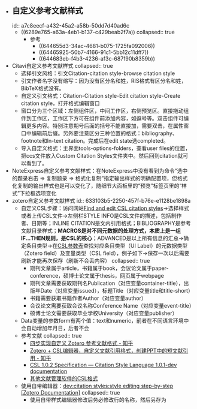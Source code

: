 - ## 自定义参考文献样式
  id:: a7c8eecf-a432-45a2-a58b-50dd7d40ad6c
	- ((6289e765-a63a-4eb1-b137-c429beab2f7a))
	  collapsed:: true
		- 参考
			- ((644655d3-34ac-4681-b075-1725fa092006))
			- ((64465925-50b7-4166-91c1-5bb12c11dff7))
			- ((644683eb-f4b3-4236-af3c-687f90b8359b))
- Citavi自定义参考文献样式
  collapsed:: true
	- 选择引文风格：引文Citation-citation style-browse citation style
	- 引文作者名字没有缩写：因为没有区分名和姓，RIS格式有区分名和姓，BibTeX格式没有。
	- 自定义引文格式：Citation-Citation style-Edit citation style-Create citation style，打开格式编辑窗口
	- 窗口分为三个区域：左侧组件区，中间工作区，右侧预览区。直接拖动组件到工作区，工作区下方可在组件前添加内容，如逗号等。双击组件可编辑更多内容。特别注意期号后面的括号不能直接加，需要双击，在属性窗口中编辑前后缀。另外要注意区分三种位置的格式：bibliography、footnote和In-text citation。完成后在edit state选completed。
	- 导入自定义格式：主界面tools-options-folders，查看user files的位置，把ccs文件放入Custom Citation Styles文件夹中。然后回到citation就可以看到了。
- NoteExpress自定义参考文献样式：在NoteExpress中没有看到为命令“选中的题录右击 => 复制题录 => 格式化复制”指定输出样式的明确配置项，但格式化复制的输出样式也是可以变化了，随细节大面板里的“预览”标签页里的“样式”下拉框选项变化
- zotero自定义参考文献样式
  id:: 633103b5-2250-457f-b76e-e1128be1898a
	- 自定义CSL步骤：访问网站[Find and edit CSL citation styles](https://editor.citationstyles.org/about/)->选择样式或者上传CSL文件->左侧栏STYLE INFO是CSL文件的描述，包括制作者、日期等；INLINE CITATION是文内引用格式；BIBLIOGRAPHY是参考文献目录样式；**MACROS是对不同元数据的处理方式，本质上是一组IF...THEN规则，是CSL的核心**；ADVANCED是以上所有信息的汇总->确定条目类型->在[CSL参数表](https://aurimasv.github.io/z2csl/typeMap.xml#cslVar-issued)查找对应条目类型（UI Label）的元数据类型（Zotero field）及变量类型（CSL field），例子如下->保存一次以后需要刷新才能再次保存（刷新不会丢内容）
	  collapsed:: true
		- 期刊文章属于article，书籍属于book，会议论文属于paper-conference，硕博士论文属于thesis，网页属于webpage
		- 期刊文章需要获取期刊名Publication（对应变量container-title），出版年Date（对应变量issued），标题Title（对应变量title和title-short）
		- 书籍需要获取书籍作者Author（对应变量author）
		- 会议论文需要获取会议名称Conference Name（对应变量event-title）
		- 硕博士论文需要获取毕业学校University（对应变量publisher）
	- Data变量的参数form有两个值：text和numeric，前者在不同语言环境中会自动增加年月日，后者不会
	- 参考文献
	  collapsed:: true
		- [四步实现自定义 Zotero 参考文献格式 - 知乎](https://zhuanlan.zhihu.com/p/31326415)
		- [Zotero + CSL编辑器，自定义文献引用格式，创建PPT中的短文献引用 - 知乎](https://zhuanlan.zhihu.com/p/185026280)
		- [CSL 1.0.2 Specification — Citation Style Language 1.0.1-dev documentation](https://docs.citationstyles.org/en/stable/specification.html)
		- [其他文献管理软件的CSL格式](https://github.com/bwiernik/zotero-tools)
	- 使用自带编辑器：[dev:citation styles:style editing step-by-step [Zotero Documentation]](https://www.zotero.org/support/dev/citation_styles/style_editing_step-by-step)
	  collapsed:: true
		- 使用自带样式编辑器修改后务必修改<id>行的名称，然后另存为